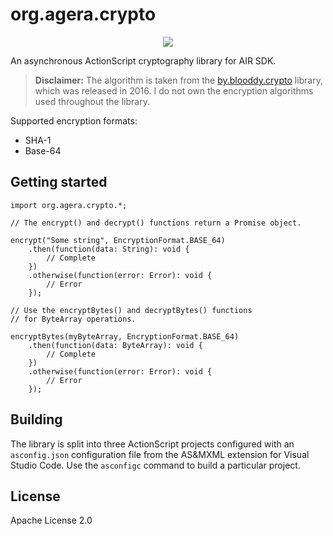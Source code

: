 # org.agera.crypto

<p align="center">
  <a href="https://agera-air.github.io/api/org.agera.crypto">
    <img src="https://img.shields.io/badge/ActionScript%20API%20Documentation-gray">
  </a>
</p>

An asynchronous ActionScript cryptography library for AIR SDK.

> **Disclaimer:** The algorithm is taken from the [by.blooddy.crypto](https://github.com/blooddy/blooddy_crypto) library, which was released in 2016. I do not own the encryption algorithms used throughout the library.

Supported encryption formats:

* SHA-1
* Base-64

## Getting started

```as3
import org.agera.crypto.*;

// The encrypt() and decrypt() functions return a Promise object.

encrypt("Some string", EncryptionFormat.BASE_64)
    .then(function(data: String): void {
        // Complete
    })
    .otherwise(function(error: Error): void {
        // Error
    });

// Use the encryptBytes() and decryptBytes() functions
// for ByteArray operations.

encryptBytes(myByteArray, EncryptionFormat.BASE_64)
    .then(function(data: ByteArray): void {
        // Complete
    })
    .otherwise(function(error: Error): void {
        // Error
    });
```

## Building

The library is split into three ActionScript projects configured with an `asconfig.json` configuration file from the AS&MXML extension for Visual Studio Code. Use the `asconfigc` command to build a particular project.

## License

Apache License 2.0